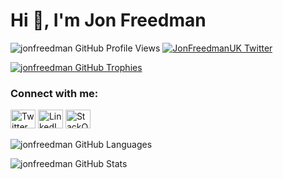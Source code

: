# Hi 👋, I'm Jon Freedman

![jonfreedman GitHub Profile Views](https://komarev.com/ghpvc/?username=jonfreedman&label=Profile%20views&color=0e75b6&style=flat)
[![JonFreedmanUK Twitter](https://img.shields.io/twitter/follow/jonfreedmanuk?logo=twitter)](https://twitter.com/jonfreedmanuk)

[![jonfreedman GitHub Trophies](https://github-profile-trophy.vercel.app/?username=jonfreedman)](https://github.com/ryo-ma/github-profile-trophy)

### Connect with me:
[<img src="https://cdn.jsdelivr.net/npm/simple-icons@3.12.0/icons/twitter.svg" alt="Twitter" height="30" width="40" />](https://twitter.com/jonfreedmanuk)
[<img src="https://cdn.jsdelivr.net/npm/simple-icons@3.12.0/icons/linkedin.svg" alt="LinkedIn" height="30" width="40" />](https://linkedin.com/in/jonfreedman)
[<img src="https://cdn.jsdelivr.net/npm/simple-icons@3.12.0/icons/stackoverflow.svg" alt="StackOverflow" height="30" width="40" />](https://stackoverflow.com/users/383838)

![jonfreedman GitHub Languages](https://github-readme-stats.vercel.app/api/top-langs?username=jonfreedman&show_icons=true&locale=en&layout=compact)

![jonfreedman GitHub Stats](https://github-readme-stats.vercel.app/api?username=jonfreedman&show_icons=true&locale=en)
